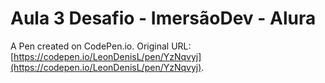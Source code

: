 # Aula 3 Desafio - ImersãoDev - Alura

A Pen created on CodePen.io. Original URL: [https://codepen.io/LeonDenisL/pen/YzNqvyj](https://codepen.io/LeonDenisL/pen/YzNqvyj).


